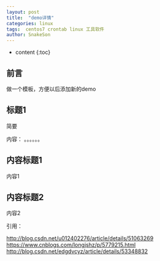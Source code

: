 ```yaml
---
layout: post
title:  "demo详情"
categories: linux
tags:  centos7 crontab linux 工具软件  
author: SnakeSon
---
```


* content
{:toc}


## 前言

做一个模板，方便以后添加新的demo

##  标题1


简要

内容：
。。。。。。






## 内容标题1

内容1

## 内容标题2

内容2



引用：

http://blog.csdn.net/u012402276/article/details/51063269
https://www.cnblogs.com/longjshz/p/5779215.html
http://blog.csdn.net/edgdvcyz/article/details/53348832








